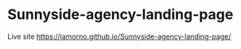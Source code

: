 # Sunnyside-agency-landing-page

Live site https://jamorno.github.io/Sunnyside-agency-landing-page/
